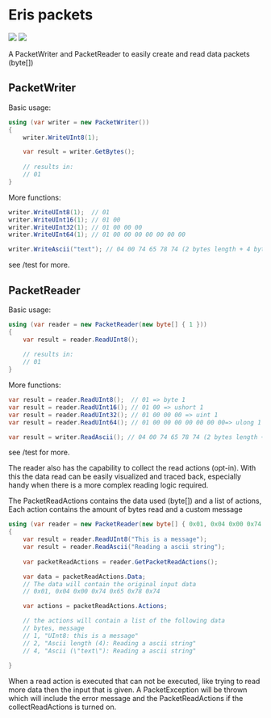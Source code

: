 # Eris packets

[![](https://img.shields.io/nuget/v/Eris.Packets.svg)](https://www.nuget.org/packages/Eris.Packets)
[![](https://joris.visualstudio.com/_apis/public/build/definitions/b5bf31cd-d10a-4ddb-afc6-e9746c2c9c31/12/badge)](https://github.com/wazowsk1/eris-packets)

A PacketWriter and PacketReader to easily create and read data packets (byte[])

## PacketWriter 

Basic usage:
```c#
using (var writer = new PacketWriter())
{
    writer.WriteUInt8(1);

    var result = writer.GetBytes();
    
    // results in:
    // 01 
}
```

More functions:
```c#
writer.WriteUInt8(1);  // 01
writer.WriteUInt16(1); // 01 00
writer.WriteUInt32(1); // 01 00 00 00
writer.WriteUInt64(1); // 01 00 00 00 00 00 00 00

writer.WriteAscii("text"); // 04 00 74 65 78 74 (2 bytes length + 4 bytes text)
```
see /test for more.

## PacketReader

Basic usage:
```c#
using (var reader = new PacketReader(new byte[] { 1 }))
{
    var result = reader.ReadUInt8();
    
    // results in:
    // 01    
}
```


More functions:
```c#
var result = reader.ReadUInt8();  // 01 => byte 1
var result = reader.ReadUInt16(); // 01 00 => ushort 1
var result = reader.ReadUInt32(); // 01 00 00 00 => uint 1
var result = reader.ReadUInt64(); // 01 00 00 00 00 00 00 00=> ulong 1

var result = writer.ReadAscii(); // 04 00 74 65 78 74 (2 bytes length + 4 bytes text) => "text"
```

see /test for more.


The reader also has the capability to collect the read actions (opt-in). With this the data read can be easily visualized and traced back, especially handy when there is a more complex reading logic required.

The PacketReadActions contains the data used (byte[]) and a list of actions, Each action contains the amount of bytes read and a custom message


```c#
using (var reader = new PacketReader(new byte[] { 0x01, 0x04 0x00 0x74 0x65 0x78 0x74 }, collectReadActions: true))
{
    var result = reader.ReadUInt8("This is a message");
    var result = reader.ReadAscii("Reading a ascii string");
    
    var packetReadActions = reader.GetPacketReadActions();

    var data = packetReadActions.Data;
    // The data will contain the original input data
    // 0x01, 0x04 0x00 0x74 0x65 0x78 0x74

    var actions = packetReadActions.Actions;

    // the actions will contain a list of the following data
    // bytes, message
    // 1, "UInt8: this is a message"
    // 2, "Ascii length (4): Reading a ascii string"
    // 4, "Ascii (\"text\"): Reading a ascii string"
    
}
```

When a read action is executed that can not be executed, like trying to read more data then the input that is given. A PacketException will be thrown which will include the error message and the PacketReadActions if the collectReadActions is turned on.
